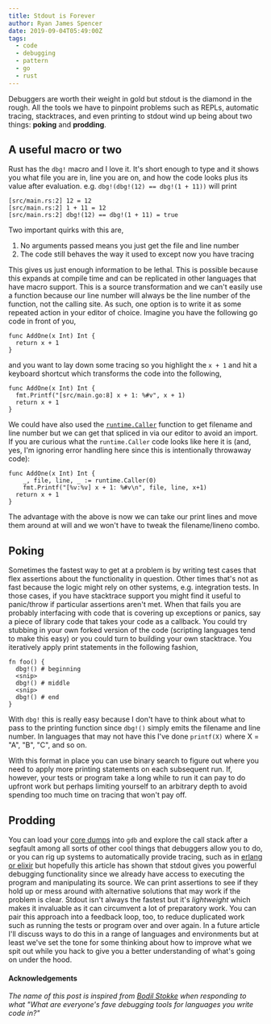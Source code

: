 ```yaml
---
title: Stdout is Forever
author: Ryan James Spencer
date: 2019-09-04T05:49:00Z
tags:
  - code
  - debugging
  - pattern
  - go
  - rust
---
```


Debuggers are worth their weight in gold but stdout is the diamond in the rough.
All the tools we have to pinpoint problems such as REPLs, automatic tracing,
stacktraces, and even printing to stdout wind up being about two things:
**poking** and **prodding**.

## A useful macro or two

Rust has the `dbg!` macro and I love it. It's short enough to type and it shows
you what file you are in, line you are on, and how the code looks plus its
value after evaluation. e.g. `dbg!(dbg!(12) == dbg!(1 + 11))` will print

```
[src/main.rs:2] 12 = 12
[src/main.rs:2] 1 + 11 = 12
[src/main.rs:2] dbg!(12) == dbg!(1 + 11) = true
```

Two important quirks with this are,

1. No arguments passed means you just get the file and line number
2. The code still behaves the way it used to except now you have tracing

This gives us just enough information to be lethal. This is possible because
this expands at compile time and can be replicated in other languages that have
macro support. This is a source transformation and we can't easily use a
function because our line number will always be the line number of the function,
not the calling site. As such, one option is to write it as some repeated action
in your editor of choice. Imagine you have the following go code in front of
you,

```
func AddOne(x Int) Int {
  return x + 1
}
```

and you want to lay down some tracing so you highlight the `x + 1` and hit a
keyboard shortcut which transforms the code into the following,

```
func AddOne(x Int) Int {
  fmt.Printf("[src/main.go:8] x + 1: %#v", x + 1)
  return x + 1
}
```

We could have also used the
[`runtime.Caller`](https://golang.org/pkg/runtime/#Caller) function to get
filename and line number but we can get that spliced in via our editor to avoid
an import. If you are curious what the `runtime.Caller` code looks like here it
is (and, yes, I'm ignoring error handling here since this is intentionally
throwaway code):

```
func AddOne(x Int) Int {
	_, file, line, _ := runtime.Caller(0)
	fmt.Printf("[%v:%v] x + 1: %#v\n", file, line, x+1)
  return x + 1
}
```

The advantage with the above is now we can take our print lines and move them
around at will and we won't have to tweak the filename/lineno combo.

## Poking

Sometimes the fastest way to get at a problem is by writing test cases that flex
assertions about the functionality in question. Other times that's not as fast
because the logic might rely on other systems, e.g. integration tests. In those
cases, if you have stacktrace support you might find it useful to panic/throw if
particular assertions aren't met. When that fails you are probably interfacing
with code that is covering up exceptions or panics, say a piece of library code
that takes your code as a callback. You could try stubbing in your own forked
version of the code (scripting languages tend to make this easy) or you could
turn to building your own stacktrace. You iteratively apply print statements in
the following fashion,

```
fn foo() {
  dbg!() # beginning
  <snip>
  dbg!() # middle
  <snip>
  dbg!() # end
}
```

With `dbg!` this is really easy because I don't have to think
about what to pass to the printing function since `dbg!()` simply
emits the filename and line number. In languages that may not have this I've
done `printf(X)` where X = "A", "B", "C", and so on.

With this format in place you can use binary search to figure out where you need
to apply more printing statements on each subsequent run. If, however, your
tests or program take a long while to run it can pay to do upfront work but
perhaps limiting yourself to an arbitrary depth to avoid spending too much time
on tracing that won't pay off.

## Prodding

You can load your [core
dumps](https://jvns.ca/blog/2018/04/28/debugging-a-segfault-on-linux/) into
`gdb` and explore the call stack after a segfault among all sorts of other cool
things that debuggers allow you to do, or you can rig up systems to
automatically provide tracing, such as in [erlang or
elixir](http://erlang.org/doc/man/dbg.html) but hopefully this article has shown
that stdout gives you powerful debugging functionality since we already have
access to executing the program and manipulating its source. We can print
assertions to see if they hold up or mess around with alternative solutions that
may work if the problem is clear. Stdout isn't always the fastest but it's
_lightweight_ which makes it invaluable as it can circumvent a lot of
preparatory work. You can pair this approach into a feedback loop, too, to
reduce duplicated work such as running the tests or program over and over again.
In a future article I'll discuss ways to do this in a range of languages and
environments but at least we've set the tone for some thinking about how to
improve what we spit out while you hack to give you a better understanding of
what's going on under the hood.

#### Acknowledgements

_The name of this post is inspired from [Bodil
Stokke](https://twitter.com/bodil/status/878563460233277440?s=20) when
responding to what "What are everyone's fave debugging tools for languages you
write code in?"_
